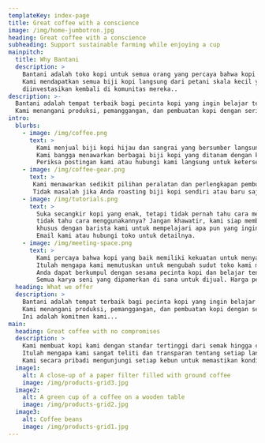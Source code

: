 ```yaml
---
templateKey: index-page
title: Great coffee with a conscience
image: /img/home-jumbotron.jpg
heading: Great coffee with a conscience
subheading: Support sustainable farming while enjoying a cup
mainpitch:
  title: Why Bantani
  description: >
    Bantani adalah toko kopi untuk semua orang yang percaya bahwa kopi yang enak tidak hanya enak rasanya, tapi benar-benar enak. 
    Kami mendapatkan semua biji kopi langsung dari petani skala kecil yang berkelanjutan dan memastikan sebagian keuntungan 
    diinvestasikan kembali di komunitas mereka..
description: >-
  Bantani adalah tempat terbaik bagi pecinta kopi yang ingin belajar tentang asal jawa mereka dan mendukung para petani yang membudidayakannya. 
  Kami menangani produksi, pemanggangan, dan pembuatan kopi dengan serius dan kami dengan senang hati akan menyebarkan pengetahuan itu kepada siapa pun.
intro:
  blurbs:
    - image: /img/coffee.png
      text: >
        Kami menjual biji kopi hijau dan sangrai yang bersumber langsung dari petani mandiri dan koperasi tani. 
        Kami bangga menawarkan berbagai biji kopi yang ditanam dengan kepedulian yang tinggi terhadap lingkungan dan komunitas lokal. 
        Periksa postingan kami atau hubungi kami langsung untuk ketersediaan saat ini.
    - image: /img/coffee-gear.png
      text: >
       Kami menawarkan sedikit pilihan peralatan dan perlengkapan pembuatan coffee untuk setiap tingkat rasa dan pengalaman. 
       Tidak masalah jika Anda roasting biji kopi sendiri atau baru saja membeli mesin press pertama Anda, Anda akan menemukan kesenangan di toko kami.
    - image: /img/tutorials.png
      text: >
        Suka secangkir kopi yang enak, tetapi tidak pernah tahu cara membuatnya? Membeli Chemex baru yang mewah tetapi 
        tidak tahu cara menggunakannya? Jangan khawatir, kami siap membantu. Anda dapat menjadwalkan konsultasi
        khusus dengan barista kami untuk mempelajari apa pun yang ingin Anda ketahui tentang roasting dan brewing kopi. 
        Email kami atau hubungi toko untuk detailnya.
    - image: /img/meeting-space.png
      text: >
        Kami percaya bahwa kopi yang baik memiliki kekuatan untuk menyatukan orang. 
        Itulah mengapa kami memutuskan untuk mengubah sudut toko kami menjadi ruang pertemuan yang nyaman tempat 
        Anda dapat berkumpul dengan sesama pecinta kopi dan belajar tentang teknik membuat kopi. 
        Semua karya seni yang dipamerkan di sana untuk dijual. Harga penuh yang Anda bayarkan menjadi bernilai.
  heading: What we offer
  description: >
    Bantani adalah tempat terbaik bagi pecinta kopi yang ingin belajar tentang kopi asal jawa mereka dan mendukung para petani yang membudidayakannya. 
    Kami menangani produksi, pemanggangan, dan pembuatan kopi dengan serius dan kami dengan senang hati akan menyebarkan pengetahuan itu kepada siapa pun. 
    Ini adalah komitmen kami...
main:
  heading: Great coffee with no compromises
  description: >
    Kami membuat kopi kami dengan standar tertinggi dari semak hingga cangkir. 
    Itulah mengapa kami sangat teliti dan transparan tentang setiap langkah perjalanan kopi. 
    Kami secara pribadi mengunjungi setiap kebun untuk memastikan kondisinya optimal bagi tanaman, petani, dan lingkungan setempat.
  image1:
    alt: A close-up of a paper filter filled with ground coffee
    image: /img/products-grid3.jpg
  image2:
    alt: A green cup of a coffee on a wooden table
    image: /img/products-grid2.jpg
  image3:
    alt: Coffee beans
    image: /img/products-grid1.jpg
---
```

